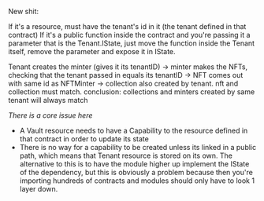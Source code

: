 New shit:

If it's a resource, must have the tenant's id in it (the tenant defined in that contract)
If it's a public function inside the contract and you're passing it a parameter that is the Tenant.IState, just move the function inside the Tenant itself, remove the parameter and expose it in IState.

Tenant creates the minter (gives it its tenantID) -> minter makes the NFTs, checking that the tenant passed in equals its tenantID -> NFT comes out with same id as NFTMinter -> collection also created by tenant. nft and collection must match. conclusion: collections and minters created by same tenant will always match

*There is a core issue here*
- A Vault resource needs to have a Capability to the resource defined in that contract in order to update its state
- There is no way for a capability to be created unless its linked in a public path, which means that Tenant resource is stored on its own. The alternative to this is to have the module higher up implement the IState of the dependency, but this is obviously a problem because then you're importing hundreds of contracts and modules should only have to look 1 layer down.
